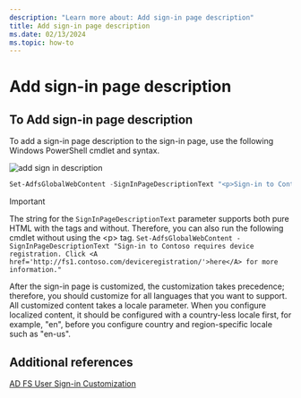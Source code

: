 ```yaml
---
description: "Learn more about: Add sign-in page description"
title: Add sign-in page description
ms.date: 02/13/2024
ms.topic: how-to
---
```

# Add sign\-in page description

## To Add sign\-in page description
To add a sign\-in page description to the sign\-in page, use the following Windows PowerShell cmdlet and syntax.

![add sign in description](media/AD-FS-user-sign-in-customization/ADFS_Blue_Custom2.png)

```powershell
Set-AdfsGlobalWebContent -SignInPageDescriptionText "<p>Sign-in to Contoso requires device registration. Click <A href='http://fs1.contoso.com/deviceregistration/'>here</A> for more information.</p>"
```

> [!IMPORTANT]
> The string for the `SignInPageDescriptionText` parameter supports both pure HTML with the tags and without. Therefore, you can also run the following cmdlet without using the &lt;p&gt; tag.  `Set-AdfsGlobalWebContent -SignInPageDescriptionText "Sign-in to Contoso requires device registration. Click <A href='http://fs1.contoso.com/deviceregistration/'>here</A> for more information." `

After the sign\-in page is customized, the customization takes precedence; therefore, you should customize for all languages that you want to support. All customized content takes a locale parameter. When you configure localized content, it should be configured with a country\-less locale first, for example, "en", before you configure country and region\-specific locale such as "en\-us".

## Additional references

[AD FS User Sign-in Customization](AD-FS-user-sign-in-customization.md)
